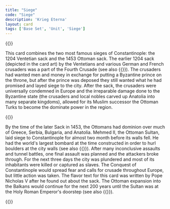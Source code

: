 ```yaml
---
title: "Siege"
code: "Siege"
description: 'Krieg Eterna'
layout: card
tags: ['Base Set', 'Unit', 'Siege']
---
```

{{<card-detail-page code="Siege" artwork="The Capture of Constantinople in 1204 by Jacopo Tintoretto (1580)" attr="Pope Nicholas V">}}
<p>
This card combines the two most famous sieges of Constantinople: the 1204 Ventetian sack and the 1453 Ottoman sack. The earlier 1204 sack (depicted in the card art) by the Ventetians and various German and French crusaders was a part of the Fourth Crusade (see also {{<cardlink name="Crusader" code="crusader">}}). The crusaders had wanted men and money in exchange for putting a Byzantine prince on the throne, but after the prince was deposed they still wanted what he had promised and layed siege to the city. After the sack, the crusaders were universally condemned in Europe and the irreparable damage done to the Byzantine state (the crusaders and local nobles carved up Anatolia into many separate kingdoms), allowed for its Muslim successor the Ottoman Turks to become the dominate power in the region. 
</p> 
{{<card-detail-image file="mehmed.jpg" caption="Mehmed II, Entering the City of Constantinople by Fausto Zonaro">}}
<p>
By the time of the later Sack in 1453, the Ottomans had dominion over much of Greece, Serbia, Bulgaria, and Anatolia. Mehmed II, the Ottoman Sultan, laid siege to Constantinople for almost two month before its walls fell. He had the world's largest bombard at the time constructed in order to hurl boulders at the city walls (see also  {{<cardlink name="Cannon" code="Cannon3">}}). After many inconclusive assaults and tunnel battles, one final assault was planned and the attackers broke through. For the next three days the city was plundered and most of its inhabitants were killed or captured as slaves. The Conquest of Constantinople would spread fear and calls for crusade throughout Europe, but little action was taken. The flavor text for this card was written by Pope Nicholas V after he found out about the sack. The Ottoman expansion into the Balkans would continue for the next 200 years until the Sultan was at the Holy Roman Emperor's doorstep (see also {{<cardlink name="Siege" code="Siege2">}}).
</p> 
{{</card-detail-page>}}